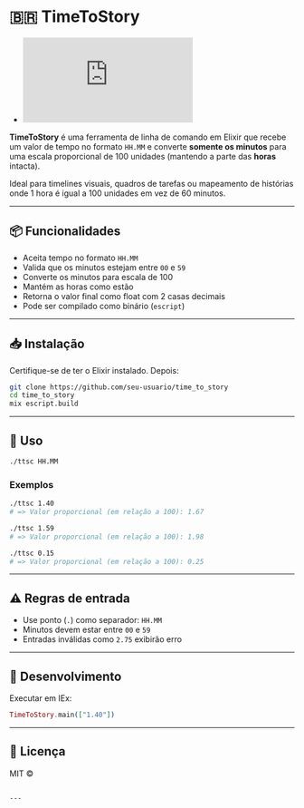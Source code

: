# 🇧🇷 TimeToStory

- ![en-US version](https://github.com/seu-usuario/time_to_story/blob/main/README.md)

**TimeToStory** é uma ferramenta de linha de comando em Elixir que recebe um valor de tempo no formato `HH.MM` e converte **somente os minutos** para uma escala proporcional de 100 unidades (mantendo a parte das **horas** intacta).

Ideal para timelines visuais, quadros de tarefas ou mapeamento de histórias onde 1 hora é igual a 100 unidades em vez de 60 minutos.

---

## 📦 Funcionalidades

* Aceita tempo no formato `HH.MM`
* Valida que os minutos estejam entre `00` e `59`
* Converte os minutos para escala de 100
* Mantém as horas como estão
* Retorna o valor final como float com 2 casas decimais
* Pode ser compilado como binário (`escript`)

---

## 📥 Instalação

Certifique-se de ter o Elixir instalado. Depois:

```bash
git clone https://github.com/seu-usuario/time_to_story
cd time_to_story
mix escript.build
```

---

## 🚀 Uso

```bash
./ttsc HH.MM
```

### Exemplos

```bash
./ttsc 1.40
# => Valor proporcional (em relação a 100): 1.67

./ttsc 1.59
# => Valor proporcional (em relação a 100): 1.98

./ttsc 0.15
# => Valor proporcional (em relação a 100): 0.25
```

---

## ⚠️ Regras de entrada

* Use ponto (`.`) como separador: `HH.MM`
* Minutos devem estar entre `00` e `59`
* Entradas inválidas como `2.75` exibirão erro

---

## 🧪 Desenvolvimento

Executar em IEx:

```elixir
TimeToStory.main(["1.40"])
```

---

## 📄 Licença

MIT ©

```

---
